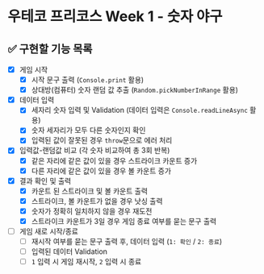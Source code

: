 # 우테코 프리코스 Week 1 - 숫자 야구

## ✅ 구현할 기능 목록

- [x] 게임 시작
  - [x] 시작 문구 출력 (`Console.print` 활용)
  - [x] 상대방(컴퓨터) 숫자 랜덤 값 추출 (`Random.pickNumberInRange` 활용)
- [x] 데이터 입력
  - [x] 세자리 숫자 입력 및 Validation (데이터 입력은 `Console.readLineAsync` 활용)
  - [x] 숫자 세자리가 모두 다른 숫자인지 확인
  - [x] 입력된 값이 잘못된 경우 `throw`문으로 에러 처리
- [x] 입력값-랜덤값 비교 (각 숫자 비교하여 총 3회 반복)
  - [x] 같은 자리에 같은 값이 있을 경우 스트라이크 카운트 증가
  - [x] 다른 자리에 같은 값이 있을 경우 볼 카운트 증가
- [x] 결과 확인 및 출력
  - [x] 카운트 된 스트라이크 및 볼 카운트 출력
  - [x] 스트라이크, 볼 카운트가 없을 경우 낫싱 출력
  - [x] 숫자가 정확히 일치하지 않을 경우 재도전
  - [x] 스트라이크 카운트가 3일 경우 게임 종료 여부를 묻는 문구 출력
- [ ] 게임 새로 시작/종료
  - [ ] 재시작 여부를 묻는 문구 출력 후, 데이터 입력 (`1: 확인` / `2: 종료`)
  - [ ] 입력된 데이터 Validation
  - [ ] `1` 입력 시 게임 재시작, `2` 입력 시 종료